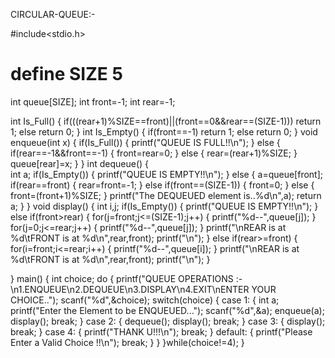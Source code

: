 CIRCULAR-QUEUE:-

#include<stdio.h>
# define SIZE 5
int queue[SIZE];
int front=-1;
int rear=-1;

int Is_Full()
     {
         if(((rear+1)%SIZE==front)||(front==0&&rear==(SIZE-1)))
                return 1;
         else
            return 0;
     }
int Is_Empty()
     {
         if(front==-1)
               return 1;
         else
            return 0;
     }
void enqueue(int x)
   {
        if(Is_Full())
          {
               printf("QUEUE IS FULL!!\n");
          }
        else
         {
           if(rear==-1&&front==-1)
           {
              front=rear=0;
           }
           else
           {
              rear=(rear+1)%SIZE;
           }
        queue[rear]=x;
         }
}
int dequeue()
   {   
        int a;
        if(Is_Empty())
          {
              printf("QUEUE IS EMPTY!!\n");
          }
        else
        {
           a=queue[front];
        if(rear==front)
          {
              rear=front=-1;
          }
        else if(front==(SIZE-1))
          {
              front=0;
          }
        else
           {   
                front=(front+1)%SIZE;
           }
        printf("The DEQUEUED element is..%d\n",a);
         return a;
         }
}
void display()
  {
      int i,j;
      if(Is_Empty())
       {
           printf("QUEUE IS EMPTY!!\n");
       }
       else if(front>rear)
       {
        for(j=front;j<=(SIZE-1);j++)
          {
            printf("%d--",queue[j]);
          }
        for(j=0;j<=rear;j++)
          {
            printf("%d--",queue[j]);
          }
          printf("\nREAR is at %d\tFRONT is at %d\n",rear,front);
         printf("\n");
       }
       else if(rear>=front)
        {
        for(i=front;i<=rear;i++)
          {
             printf("%d--",queue[i]);
          }
        printf("\nREAR is at %d\tFRONT is at %d\n",rear,front);
        printf("\n");
      }
     
  }
 main()
   {
      int choice;
      do
      {
          printf("QUEUE OPERATIONS :-\n1.ENQUEUE\n2.DEQUEUE\n3.DISPLAY\n4.EXIT\nENTER YOUR CHOICE..");
          scanf("%d",&choice);
          switch(choice)
            {
                case 1:
                       {
                           int a;
                           printf("Enter the Element to be ENQUEUED...");
                           scanf("%d",&a);
                           enqueue(a);
                           display();
                           break;
                       }
                case 2:
                       {
                           dequeue();
                           display();
                           break;
                       }
                case 3:
                       {
                           display();
                           break;
                       }
                case 4:
                       {
                           printf("THANK U!!!\n");
                           break;
                       }
                default:
                       {
                           printf("Please Enter a Valid Choice !!\n");
                           break;
                       }
            }
      }while(choice!=4);
   }
